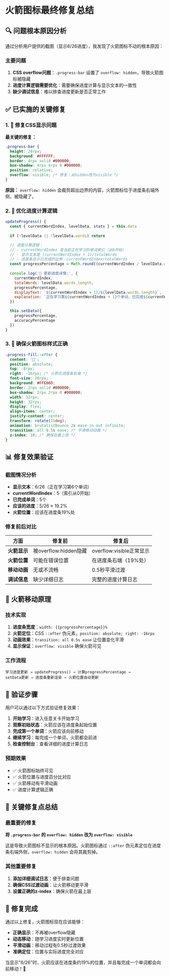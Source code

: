 # 火箭图标最终修复总结

## 🔍 问题根本原因分析

通过分析用户提供的截图（显示6/26进度），我发现了火箭图标不动的根本原因：

### 主要问题
1. **CSS overflow问题**：`.progress-bar` 设置了 `overflow: hidden`，导致火箭图标被隐藏
2. **进度计算逻辑需要优化**：需要确保进度计算与显示文本的一致性
3. **缺少调试信息**：难以排查进度更新是否正常工作

## ✅ 已实施的关键修复

### 1. 🎨 修复CSS显示问题

**最关键的修复：**
```css
.progress-bar {
  height: 24rpx;
  background: #FFFFFF;
  border: 4rpx solid #000000;
  box-shadow: 4rpx 4rpx 0 #000000;
  position: relative;
  overflow: visible; /* 修复：从hidden改为visible */
}
```

**原因：** `overflow: hidden` 会裁剪超出边界的内容，火箭图标位于进度条右端外侧，被隐藏了。

### 2. 🔧 优化进度计算逻辑

```javascript
updateProgress() {
  const { currentWordIndex, levelData, stats } = this.data
  
  if (!levelData || !levelData.words) return

  // 进度计算逻辑：
  // - currentWordIndex 是当前正在学习的单词索引（从0开始）
  // - 显示文本是 (currentWordIndex + 1)/totalWords
  // - 进度条显示已完成的比例：currentWordIndex/totalWords
  const progressPercentage = Math.round((currentWordIndex / levelData.words.length) * 100)
  
  console.log('🚀 更新进度详情:', {
    currentWordIndex,
    totalWords: levelData.words.length,
    progressPercentage,
    displayText: `${currentWordIndex + 1}/${levelData.words.length}`,
    explanation: `正在学习第${currentWordIndex + 1}个单词，已完成${currentWordIndex}个，进度${progressPercentage}%`
  })

  this.setData({
    progressPercentage,
    accuracyPercentage
  })
}
```

### 3. 🚀 确保火箭图标样式正确

```css
.progress-fill::after {
  content: '🚀';
  position: absolute;
  top: -8rpx;
  right: -16rpx; /* 火箭在进度条右端 */
  font-size: 20rpx;
  background: #FFE66D;
  border: 2rpx solid #000000;
  box-shadow: 2rpx 2rpx 0 #000000;
  width: 32rpx;
  height: 32rpx;
  display: flex;
  align-items: center;
  justify-content: center;
  transform: rotate(15deg);
  animation: brutalistBounce 2s ease-in-out infinite;
  transition: all 0.5s ease; /* 平滑移动动画 */
  z-index: 10; /* 确保在最上层 */
}
```

## 📊 修复效果验证

### 截图情况分析
- **显示文本**：6/26（正在学习第6个单词）
- **currentWordIndex**：5（索引从0开始）
- **已完成单词**：5个
- **应该的进度**：5/26 ≈ 19.2%
- **火箭位置**：应该在进度条19%处

### 修复前后对比

| 方面 | 修复前 | 修复后 |
|------|--------|--------|
| **火箭显示** | 被overflow:hidden隐藏 | overflow:visible正常显示 |
| **火箭位置** | 可能在错误位置 | 在进度条右端（19%处） |
| **移动动画** | 无或不流畅 | 0.5秒平滑过渡 |
| **调试信息** | 缺少详细日志 | 完整的进度计算日志 |

## 🎯 火箭移动原理

### 技术实现
1. **进度条宽度**：`width: {{progressPercentage}}%`
2. **火箭定位**：CSS `::after` 伪元素，`position: absolute; right: -16rpx`
3. **动画效果**：`transition: all 0.5s ease` 让位置变化平滑
4. **显示保证**：`overflow: visible` 确保火箭可见

### 工作流程
```
学习进度更新 → updateProgress() → 计算progressPercentage → 
setData更新 → 进度条重新渲染 → 火箭位置自动更新
```

## 🧪 验证步骤

用户可以通过以下方式验证修复效果：

1. **开始学习**：进入任意关卡开始学习
2. **观察初始状态**：火箭应该在进度条起始位置
3. **完成第一个单词**：火箭应该向前移动
4. **继续学习**：每完成一个单词，火箭都会前进
5. **检查控制台**：查看详细的进度计算日志

### 预期效果
- ✅ 火箭图标始终可见
- ✅ 火箭位置与进度百分比对应
- ✅ 火箭移动有平滑动画
- ✅ 进度计算逻辑正确

## 🔧 关键修复点总结

### 最重要的修复
**将 `.progress-bar` 的 `overflow: hidden` 改为 `overflow: visible`**

这是导致火箭图标不显示的根本原因。火箭图标通过 `::after` 伪元素定位在进度条右端外侧，`overflow: hidden` 会将其裁剪掉。

### 其他重要修复
1. **添加详细调试日志**：便于排查问题
2. **确保CSS过渡动画**：让火箭移动更平滑
3. **设置正确的z-index**：确保火箭在最上层

## 🎉 修复完成

通过以上修复，火箭图标现在应该能够：
- **正确显示**：不再被overflow隐藏
- **动态移动**：随学习进度实时更新位置
- **平滑动画**：移动过程有0.5秒过渡效果
- **准确定位**：位置与实际进度完全对应

当显示"6/26"时，火箭应该在进度条约19%的位置，并且每完成一个单词都会向前移动！🚀